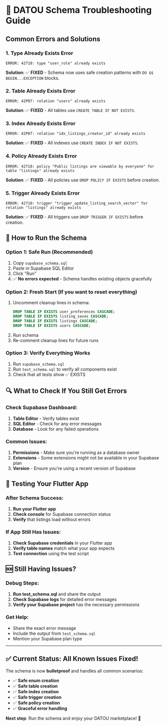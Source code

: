 # 🚨 DATOU Schema Troubleshooting Guide

## Common Errors and Solutions

### 1. **Type Already Exists Error**
```
ERROR: 42710: type "user_role" already exists
```
**Solution**: ✅ **FIXED** - Schema now uses safe creation patterns with `DO $$ BEGIN...EXCEPTION` blocks.

### 2. **Table Already Exists Error**
```
ERROR: 42P07: relation "users" already exists
```
**Solution**: ✅ **FIXED** - All tables use `CREATE TABLE IF NOT EXISTS`.

### 3. **Index Already Exists Error**
```
ERROR: 42P07: relation "idx_listings_creator_id" already exists
```
**Solution**: ✅ **FIXED** - All indexes use `CREATE INDEX IF NOT EXISTS`.

### 4. **Policy Already Exists Error**
```
ERROR: 42710: policy "Public listings are viewable by everyone" for table "listings" already exists
```
**Solution**: ✅ **FIXED** - All policies use `DROP POLICY IF EXISTS` before creation.

### 5. **Trigger Already Exists Error**
```
ERROR: 42710: trigger "trigger_update_listing_search_vector" for relation "listings" already exists
```
**Solution**: ✅ **FIXED** - All triggers use `DROP TRIGGER IF EXISTS` before creation.

## 🚀 How to Run the Schema

### **Option 1: Safe Run (Recommended)**
1. Copy `supabase_schema.sql`
2. Paste in Supabase SQL Editor
3. Click "Run"
4. ✅ **No errors expected** - Schema handles existing objects gracefully

### **Option 2: Fresh Start (If you want to reset everything)**
1. Uncomment cleanup lines in schema:
   ```sql
   DROP TABLE IF EXISTS user_preferences CASCADE;
   DROP TABLE IF EXISTS listing_saves CASCADE;
   DROP TABLE IF EXISTS listings CASCADE;
   DROP TABLE IF EXISTS users CASCADE;
   ```
2. Run schema
3. Re-comment cleanup lines for future runs

### **Option 3: Verify Everything Works**
1. Run `supabase_schema.sql`
2. Run `test_schema.sql` to verify all components exist
3. Check that all tests show ✅ EXISTS

## 🔍 What to Check If You Still Get Errors

### **Check Supabase Dashboard:**
1. **Table Editor** - Verify tables exist
2. **SQL Editor** - Check for any error messages
3. **Database** - Look for any failed operations

### **Common Issues:**
1. **Permissions** - Make sure you're running as a database owner
2. **Extensions** - Some extensions might not be available in your Supabase plan
3. **Version** - Ensure you're using a recent version of Supabase

## 📱 Testing Your Flutter App

### **After Schema Success:**
1. **Run your Flutter app**
2. **Check console** for Supabase connection status
3. **Verify** that listings load without errors

### **If App Still Has Issues:**
1. **Check Supabase credentials** in your Flutter app
2. **Verify table names** match what your app expects
3. **Test connection** using the test script

## 🆘 Still Having Issues?

### **Debug Steps:**
1. **Run test_schema.sql** and share the output
2. **Check Supabase logs** for detailed error messages
3. **Verify your Supabase project** has the necessary permissions

### **Get Help:**
- Share the exact error message
- Include the output from `test_schema.sql`
- Mention your Supabase plan type

---

## ✅ **Current Status: All Known Issues Fixed!**

The schema is now **bulletproof** and handles all common scenarios:
- ✅ **Safe enum creation**
- ✅ **Safe table creation** 
- ✅ **Safe index creation**
- ✅ **Safe trigger creation**
- ✅ **Safe policy creation**
- ✅ **Graceful error handling**

**Next step**: Run the schema and enjoy your DATOU marketplace! 🎉
